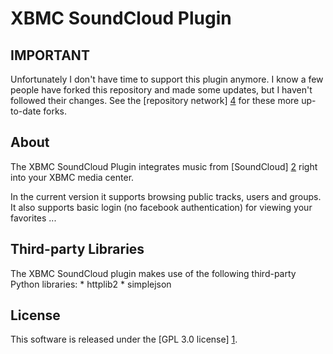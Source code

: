 XBMC SoundCloud Plugin
======================

IMPORTANT
---------
Unfortunately I don't have time to support this plugin anymore. I know a few people have forked this repository and made some updates, but I haven't followed their changes. See the [repository network] [4] for these more up-to-date forks.

About
-----
The XBMC SoundCloud Plugin integrates music from [SoundCloud] [2] right into your XBMC media center. 

In the current version it supports browsing public tracks, users and groups.
It also supports basic login (no facebook authentication) for viewing your favorites ...

Third-party Libraries
---------------------
The XBMC SoundCloud plugin makes use of the following third-party Python libraries:
	* httplib2
	* simplejson
	
License
-------
This software is released under the [GPL 3.0 license] [1].
	
[1]: http://www.gnu.org/licenses/gpl-3.0.html
[2]: http://soundcloud.com
[3]: http://wiki.github.com/soundcloud/python-api-wrapper/
[4]: https://github.com/zstorok/xbmc-soundcloud-plugin/network
